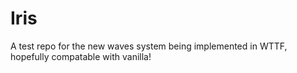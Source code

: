 # Iris
A test repo for the new waves system being implemented in WTTF, hopefully compatable with vanilla!
